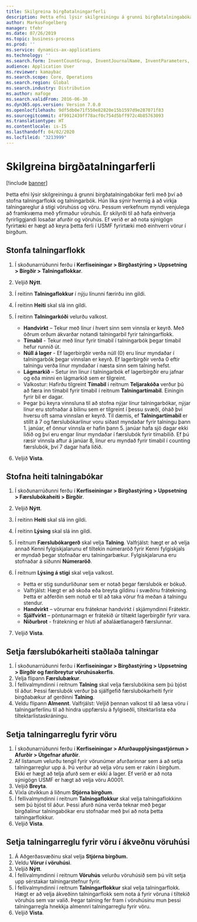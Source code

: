```yaml
---
title: Skilgreina birgðatalningarferli
description: Þetta efni lýsir skilgreiningu á grunni birgðatalningabókar ferli með því að stofna talningarflokk og talningarbók.
author: MarkusFogelberg
manager: tfehr
ms.date: 07/26/2019
ms.topic: business-process
ms.prod: ''
ms.service: dynamics-ax-applications
ms.technology: ''
ms.search.form: InventCountGroup, InventJournalName, InventParameters, EcoResProductDetailsExtended, InventItemLocation, InventLocationIdLookup
audience: Application User
ms.reviewer: kamaybac
ms.search.scope: Core, Operations
ms.search.region: Global
ms.search.industry: Distribution
ms.author: mafoge
ms.search.validFrom: 2016-06-30
ms.dyn365.ops.version: Version 7.0.0
ms.openlocfilehash: 9df5db0e71f550e82820e15b1597d9e287071f83
ms.sourcegitcommit: 4f9912439ff78acf0c754d5bff972c4b85763093
ms.translationtype: HT
ms.contentlocale: is-IS
ms.lasthandoff: 04/02/2020
ms.locfileid: "3213999"
---
```

# <a name="define-inventory-counting-processes"></a>Skilgreina birgðatalningarferli

[!include [banner](../../includes/banner.md)]

Þetta efni lýsir skilgreiningu á grunni birgðatalningabókar ferli með því að stofna talningarflokk og talningarbók. Hún líka sýnir hvernig á að virkja talningareglur á stigi vöruhúss og vöru. Þessum verkefnum myndi venjulega að framkvæma með yfirmaður vöruhús. Er skilyrði til að hafa einhverja fyrirliggjandi losaðar afurðir og vöruhús. Ef verið er að nota sýnigögn fyrirtæki er hægt að keyra þetta ferli í USMF fyrirtæki með einhverri vörur í birgðum.


## <a name="create-a-counting-group"></a>Stonfa talningarflokk
1. Í skoðunarrúðunni ferðu í **Kerfiseiningar > Birgðastýring > Uppsetning > Birgðir > Talningaflokkar**.
2. Veljið **Nýtt**.
3. Í reitinn **Talningaflokkur** í nýju línunni færirðu inn gildi.
4. Í reitinn **Heiti** skal slá inn gildi.
5. Í reitinn **Talningarkóði** velurðu valkost.

    - **Handvirkt** – Tekur með línur í hvert sinn sem vinnsla er keyrð. Með öðrum orðum ákvarðar notandi talningarbil fyrir talningarflokk.  
    - **Tímabil** - Tekur með línur fyrir tímabil í talningarbók þegar tímabil hefur runnið út.  
    - **Núll á lager** - Ef lagerbirgðir verða núll (0) eru línur myndaðar í talningarbók þegar vinnslan er keyrð. Ef lagerbirgðir verða 0 eftir talningu verða línur myndaðar í næsta sinn sem talning hefst.  
    - **Lágmarkið** – Setur inn línur í talningarbók ef lagerbirgðir eru jafnar og eða minni en lágmarkið sem er tilgreint.  
    - Valkostur: Hafirðu tilgreint **Tímabil** í reitnum **Teljarakóða** verður þú að færa inn tímabil fyrir tímabil í reitnum **Talningartímabil**. Einingin fyrir bil er dagar.  
    - Þegar þú keyra vinnsluna til að stofna nýjar línur talningarbókar, nýjar línur eru stofnaðar á bilinu sem er tilgreint í þessu svæði, óháð því hversu oft sama vinnslan er keyrð. Til dæmis, ef **Talningartímabil** er stillt á 7 og færslubókarlínur voru síðast myndaðar fyrir talningu þann 1. janúar, ef önnur vinnsla er hafin þann 5. janúar hafa sjö dagar ekki liðið og því eru engar línur myndaðar í færslubók fyrir tímabilið. Ef þú ræsir vinnsla aftur á janúar 8, línur eru myndað fyrir tímabil í counting færslubók, því 7 dagar hafa liðið.  

6. Veljið **Vista**.

## <a name="create-a-counting-journal-name"></a>Stofna heiti talningabókar
1. Í skoðunarrúðunni ferðu í **Kerfiseiningar > Birgðastýring > Uppsetning > Færslubókaheiti > Birgðir**.
2. Veljið **Nýtt**.
3. Í reitinn **Heiti** skal slá inn gildi.
4. Í reitinn **Lýsing** skal slá inn gildi.
5. Í reitnum **Færslubókargerð** skal velja **Talning**. Valfrjálst: hægt er að velja annað Kenni fylgiskjalarunu ef tiltekin númeraröð fyrir Kenni fylgiskjals er myndað þegar stofnaðar eru talningarbækur. Fylgiskjalaruna eru stofnaðar á síðunni **Númeraröð**.  
6. Í reitnum **Lýsing á stigi** skal velja valkost.  

    - Þetta er stig sundurliðunar sem er notað þegar færslubók er bókuð.  
    - Valfrjálst: Hægt er að skoða eða breyta gildinu í svæðinu frátekning. Þetta er aðferðin sem notuð er til að taka vörur frá meðan á talningu stendur.   
    - **Handvirkt** – vörurnar eru fráteknar handvirkt í skjámyndinni Frátektir.  
    - **Sjálfvirkt** – pöntunarmagn er frátekið úr tiltækt lagerbirgðir fyrir vara.   
    - **Niðurbrot** - frátekning er hluti af aðaláætlanagerð færslunnar.  

7. Veljið **Vista**.

## <a name="set-standard-counting-journal-name"></a>Setja færslubókarheiti staðlaða talningar
1. Í skoðunarrúðunni ferðu í **Kerfiseiningar > Birgðastýring > Uppsetning > Birgðir og færibreytur vöruhúsakerfis**.
2. Velja flipann **Færslubækur**.
3. Í fellivalmyndinni í reitnum **Talning** skal velja færslubókina sem þú bjóst til áður. Þessi færslubók verður þá sjálfgefið færslubókarheiti fyrir birgðabækur af gerðinni **Talning**.  
4. Veldu flipann **Almennt**. Valfrjálst: Veljið þennan valkost til að læsa vöru í talningarferlinu til að hindra uppfærslu á fylgiseðli, tiltektarlista eða tiltektarlistaskráningu.  

## <a name="set-the-counting-policy-for-an-item"></a>Setja talningarreglu fyrir vöru
1. Í skoðunarrúðunni ferðu í **Kerfiseiningar > Afurðaupplýsingastjórnun > Afurðir > Útgefnar afurðir**.
2. Af listanum velurðu tengil fyrir vörunúmer afurðarinnar sem á að setja talningarreglur upp á. Þú verður að velja vöru sem er rakin í birgðum. Ekki er hægt að telja afurð sem er ekki á lager. Ef verið er að nota sýnigögn USMF er hægt að velja vöru A0001.  
3. Veljið **Breyta**.
4. Víxla útvíkkun á liðnum **Stjórna birgðum**.
5. Í fellivalmyndinni í reitnum **Talningaflokkur** skal velja talningaflokkinn sem þú bjóst til áður. Þessi afurð núna verða teknar með þegar birgðalínur talningabókar eru stofnaðar með því að nota þetta talningarflokkur.  
6. Veljið **Vista**.

## <a name="set-the-counting-policy-for-an-item-in-a-specific-warehouse"></a>Setja talningarreglu fyrir vöru í ákveðnu vöruhúsi
1. Á Aðgerðasvæðinu skal velja **Stjórna birgðum.**
2. Veldu **Vörur í vöruhúsi**.
3. Veljið **Nýtt**.
4. Í fellivalmyndinni í reitnum **Vöruhús** velurðu vöruhúsið sem þú vilt setja upp sérstakar talningarstefnur fyrir.
5. Í fellivalmyndinni í reitnum **Talningarflokkur** skal velja talningarflokk. Hægt er að velja ákveðinn talningarflokk sem nota á fyrir vöruna í tiltekið vöruhús sem var valið. Þegar talning fer fram í vöruhúsinu mun þessi talningarregla hnekkja almennri talningarreglu fyrir vöru.  
6. Veljið **Vista**.

